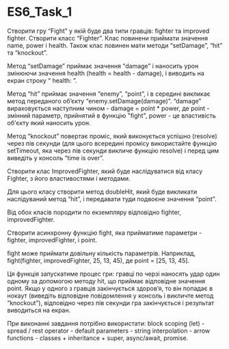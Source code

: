 # ES6_Task_1

Створити гру “Fight” у якій буде два типи гравців: fighter та improved fighter.
Створити класс “Fighter”. Клас повинени приймати значення name, power і health. Також клас повинен мати методи “setDamage”, “hit” та “knockout”.

Метод “setDamage” приймає значення “damage” і наносить урон змінюючи значення health (health = health - damage), і виводить на екран строку “ health: ”.

Метод “hit” приймає значення “enemy”, “point”, і в середині викликає метод переданого об’єкту “enemy.setDamage(damage)”. “damage” вираховується наступним чином - damage = point * power, де point - змінний параметр, прийнятий в функцію "fight", power - це властивість об'єкту який наносить урон.

Метод “knockout” повертає проміс, який виконується успішно (resolve) через пів секунди (для цього всередині промісу використайте функцію setTimeout, яка через пів секунди викличе функцію resolve) і перед цим виведіть у консоль “time is over”.

Створити клас ImprovedFighter, який буде наслідуватися від класу Fighter, з його властивостями і методами.

Для цього класу створити метод doubleHit, який буде викликати наслідуваний метод “hit”, і передавати туди подвоєне значення “point”.

Від обох класів породити по екземпляру відповідно fighter, improvedFighter.

Створити асинхронну функцію fight, яка прийматиме параметри - fighter, improvedFighter, і point.

fight може приймати довільну кількість параметрів. Наприклад, fight(fighter, improvedFighter, 25, 13, 45), де point = [25, 13, 45].

Ця функція запускатиме процес гри: гравці по черзі наносять удар один одному за допомогою методу hit, що приймає відповідне значення point. Якщо у одного з гравців закінчується здоров’я, то він попадає в нокаут (виведіть відповідне повідомлення у консоль і викличте метод “knockout”), відповідно через пів секунди гра закінчується і результат виводиться на екран.

При виконанні завдання потрібно використати: block scoping (let) - spread / rest operator - default parameters - string interpolation - arrow functions - classes + inheritance + super, async/await, promise.
